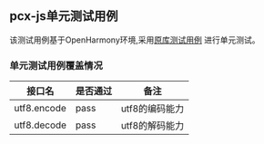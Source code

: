## pcx-js单元测试用例

该测试用例基于OpenHarmony环境,采用[原库测试用例](https://github.com/mathiasbynens/utf8.js/blob/master/tests/tests.js) 进行单元测试。

### 单元测试用例覆盖情况

| 接口名       | 是否通过 | 备注        |
|-----------|---|-----------|
|utf8.encode|pass| utf8的编码能力 |
|utf8.decode|pass| utf8的解码能力 |
